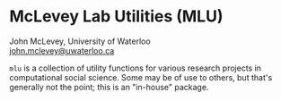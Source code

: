 # McLevey Lab Utilities (MLU)

John McLevey, University of Waterloo  
<john.mclevey@uwaterloo.ca>  

`mlu` is a collection of utility functions for various research projects in computational social science. Some may be of use to others, but that's generally not the point; this is an "in-house" package.
